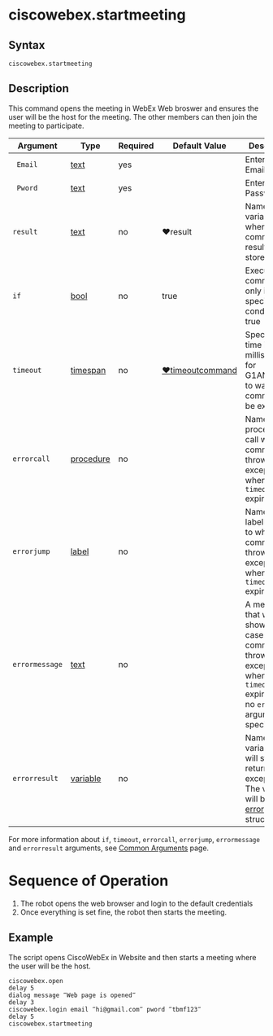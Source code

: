 # ciscowebex.startmeeting 

## Syntax

```G1ANT
ciscowebex.startmeeting 
```

## Description

This command opens the meeting in WebEx Web broswer and ensures the user will be the host for the meeting. The other members can then join the meeting to participate. 

| Argument         | Type       | Required   | Default Value                                               | Description                                                 |
| ---------------- | ---------- | ---------- | ----------------------------------------------------------- | ----------------------------- |
| ` Email`          | [text](https://manual.g1ant.com/link/G1ANT.Language/G1ANT.Language/Structures/TextStructure.md)     | yes        |                                                            | Enter the Email Id|
| ` Pword`          | [text](https://manual.g1ant.com/link/G1ANT.Language/G1ANT.Language/Structures/TextStructure.md)     | yes        |                                                            | Enter the Password|
|  `result`  | [text](https://manual.g1ant.com/link/G1ANT.Language/G1ANT.Language/Structures/TextStructure.md)  |no   | ♥result   |Name of a variable where the command's result will be stored |
| `if`  | [bool](https://manual.g1ant.com/link/G1ANT.Language/G1ANT.Language/Structures/BooleanStructure.md) | no       | true                                                        | Executes the command only if a specified condition is true   |
| `timeout` | [timespan](https://manual.g1ant.com/link/G1ANT.Language/G1ANT.Language/Structures/TimeSpanStructure.md) | no       | [♥timeoutcommand](https://manual.g1ant.com/link/G1ANT.Language/G1ANT.Addon.Core/Variables/TimeoutCommandVariable.md) | Specifies time in milliseconds for G1ANT.Robot to wait for the command to be executed |
| `errorcall`| [procedure](https://manual.g1ant.com/link/G1ANT.Language/G1ANT.Language/Structures/ProcedureStructure.md) | no       |                                                             | Name of a procedure to call when the command throws an exception or when a given `timeout` expires |
| `errorjump`| [label](https://manual.g1ant.com/link/G1ANT.Language/G1ANT.Language/Structures/LabelStructure.md) | no       |                                                             | Name of the label to jump to when the command throws an exception or when a given `timeout` expires |
| `errormessage` | [text](https://manual.g1ant.com/link/G1ANT.Language/G1ANT.Language/Structures/TextStructure.md) | no       |                                                             | A message that will be shown in case the command throws an exception or when a given `timeout` expires, and no `errorjump` argument is specified |
| `errorresult`  | [variable](https://manual.g1ant.com/link/G1ANT.Language/G1ANT.Language/Structures/VariableStructure.md) | no       |                                                             | Name of a variable that will store the returned exception. The variable will be of [error](https://manual.g1ant.com/link/G1ANT.Language/G1ANT.Language/Structures/ErrorStructure.md) structure  |

For more information about `if`, `timeout`, `errorcall`, `errorjump`, `errormessage` and `errorresult` arguments, see [Common Arguments](https://manual.g1ant.com/link/G1ANT.Manual/appendices/common-arguments.md) page.

# Sequence of Operation
1. The robot opens the web browser and login to the default credentials
2. Once everything is set fine, the robot then starts the meeting.

## Example

The script opens CiscoWebEx in Website and then starts a meeting where the user will be the host.

```G1ANT
ciscowebex.open 
delay 5
dialog message ‴Web page is opened‴
delay 3
ciscowebex.login email ‴hi@gmail.com‴ pword ‴tbmf123‴
delay 5
ciscowebex.startmeeting 
```
